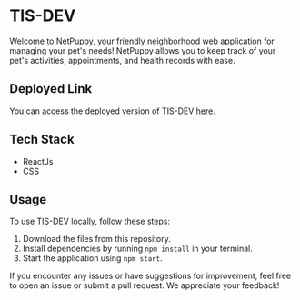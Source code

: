 # TIS-DEV

Welcome to NetPuppy, your friendly neighborhood web application for managing your pet's needs! NetPuppy allows you to keep track of your pet's activities, appointments, and health records with ease.

## Deployed Link

You can access the deployed version of TIS-DEV [here]().

## Tech Stack

- ReactJs
- CSS
  
## Usage

To use TIS-DEV locally, follow these steps:

1. Download the files from this repository.
2. Install dependencies by running `npm install` in your terminal.
3. Start the application using `npm start`.

If you encounter any issues or have suggestions for improvement, feel free to open an issue or submit a pull request. We appreciate your feedback!
